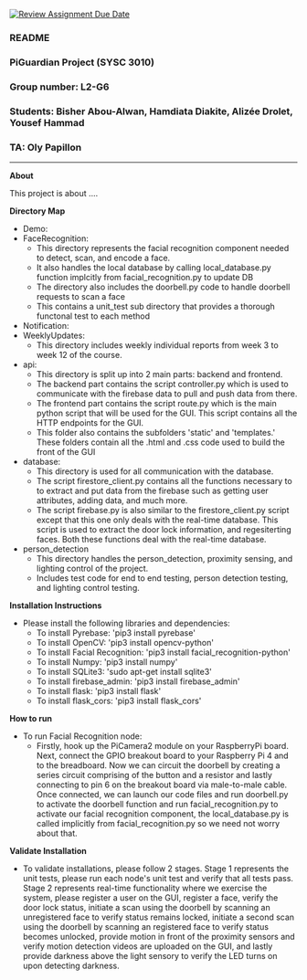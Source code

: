 [![Review Assignment Due Date](https://classroom.github.com/assets/deadline-readme-button-24ddc0f5d75046c5622901739e7c5dd533143b0c8e959d652212380cedb1ea36.svg)](https://classroom.github.com/a/5bxZGXM7)
### README
### PiGuardian Project (SYSC 3010)
### Group number: L2-G6
### Students: Bisher Abou-Alwan, Hamdiata Diakite, Alizée Drolet, Yousef Hammad
### TA: Oly Papillon
___
**About**

   This project is about ....

**Directory Map**
   - Demo: 
   - FaceRecognition:
     - This directory represents the facial recognition component needed to detect, scan, and encode a face.
     - It also handles the local database by calling local_database.py function implcitly from facial_recognition.py to update DB
     - The directory also includes the doorbell.py code to handle doorbell requests to scan a face
     - This contains a unit_test sub directory that provides a thorough functonal test to each method
   - Notification:
   - WeeklyUpdates:
     - This directory includes weekly individual reports from week 3 to week 12 of the course.
   - api:
     - This directory is split up into 2 main parts: backend and frontend.
     - The backend part contains the script controller.py which is used to communicate with the firebase data to pull and push data from there.
     - The frontend part contains the script route.py which is the main python script that will be used for the GUI. This script contains all the HTTP endpoints for the GUI.
     - This folder also contains the subfolders 'static' and 'templates.' These folders contain all the .html and .css code used to build the front of the GUI 
   - database:
     - This directory is used for all communication with the database.
     - The script firestore_client.py contains all the functions necessary to to extract and put data from the firebase such as getting user attributes, adding data, and much more.
     - The script firebase.py is also similar to the firestore_client.py script except that this one only deals with the real-time database. This script is used to extract the door lock information, and regesiterting faces. Both these functions deal with the real-time database. 
   - person_detection
     - This directory handles the person_detection, proximity sensing, and lighting control of the project.
     - Includes test code for end to end testing, person detection testing, and lighting control testing.

**Installation Instructions**
   - Please install the following libraries and dependencies:
     - To install Pyrebase: 'pip3 install pyrebase'
     - To install OpenCV: 'pip3 install opencv-python'
     - To install Facial Recognition: 'pip3 install facial_recognition-python'
     - To install Numpy: 'pip3 install numpy'
     - To install SQLite3: 'sudo apt-get install sqlite3'
     - To install firebase_admin: 'pip3 install firebase_admin'
     - To install flask: 'pip3 install flask'
     - To install flask_cors: 'pip3 install flask_cors'
       

**How to run**
   - To run Facial Recognition node:
     - Firstly, hook up the PiCamera2 module on your RaspberryPi board. Next, connect the GPIO breakout board to your Raspberry Pi 4 and to the breadboard. Now we can circuit the doorbell by creating a series circuit comprising of the button and a resistor and lastly connecting to pin 6 on the breakout board via male-to-male cable. Once connected, we can launch our code files and run doorbell.py to activate the doorbell function and run facial_recognition.py to activate our facial recognition component, the local_database.py is called implicitly from facial_recognition.py so we need not worry about that. 

**Validate Installation**
   - To validate installations, please follow 2 stages. Stage 1 represents the unit tests, please run each node's unit test and verify that all tests pass. Stage 2    represents real-time functionality where we exercise the system, please register a user on the GUI, register a face, verify the door lock status, initiate a scan using the doorbell by scanning an unregistered face to verify status remains locked, initiate a second scan using the doorbell by scanning an registered face to verify status becomes unlocked, provide motion in front of the proximity sensors and verify motion detection videos are uploaded on the GUI, and lastly provide darkness above the light sensory to verify the LED turns on upon detecting darkness.
   
